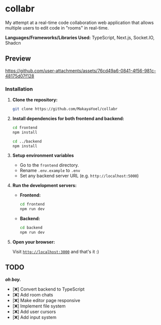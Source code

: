 # collabr

My attempt at a real-time code collaboration web application that allows multiple users to edit code in "rooms" in real-time.

**Languages/Frameworks/Libraries Used:** TypeScript, Next.js, Socket.IO, Shadcn

## Preview


https://github.com/user-attachments/assets/76cd49a6-0841-4f56-981c-48175d07f128


### Installation

1. **Clone the repository:**

   ```bash
   git clone https://github.com/MakayaYoel/collabr
   ```

2. **Install dependencies for both frontend and backend:**

   ```bash
   cd frontend
   npm install

   cd ../backend
   npm install
   ```

3. **Setup environment variables**
   - Go to the ``frontend`` directory.
   - Rename ``.env.example`` to ``.env``
   - Set any backend server URL (e.g. ``http://localhost:5000``)

4. **Run the development servers:**

   - **Frontend:**

     ```bash
     cd frontend
     npm run dev
     ```

   - **Backend:**

     ```bash
     cd backend
     npm run dev
     ```

5. **Open your browser:**

   Visit [``http://localhost:3000``](http://localhost:3000) and that's it :)

## TODO
___oh boy.___

- [❌] Convert backend to TypeScript
- [❌] Add room chats
- [❌] Make editor page responsive
- [❌] Implement file system
- [❌] Add user cursors
- [❌] Add input system
